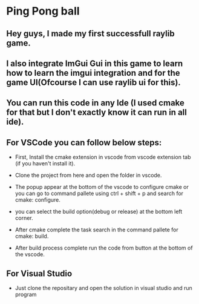 # Ping Pong ball

## Hey guys, I made my first successfull raylib game.

## I also integrate ImGui Gui in this game to learn how to learn the imgui integration and for the game UI(Ofcourse I can use raylib ui for this).

## You can run this code in any Ide (I used cmake for that but I don't exactly know it can run in all ide).

## For VSCode you can follow below steps:

- First, Install the cmake extension in vscode from vscode extension tab (if you haven't install it).

- Clone the project from here and open the folder in vscode.

- The popup appear at the bottom of the vscode to configure cmake or you can go to command pallete using ctrl + shift + p and search for cmake: configure.

- you can select the build option(debug or release) at the bottom left corner.

- After cmake complete the task search in the command pallete for cmake: build.

- After build process complete run the code from button at the bottom of the vscode.

## For Visual Studio

- Just clone the repositary and open the solution in visual studio and run program
